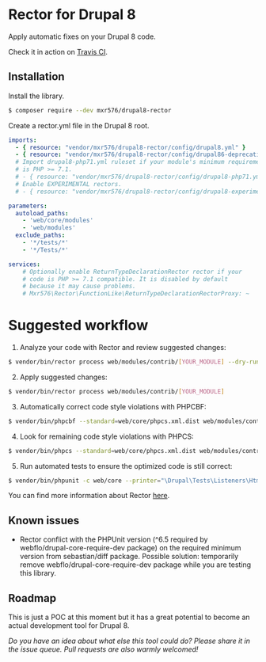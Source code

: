 # Rector for Drupal 8

Apply automatic fixes on your Drupal 8 code.

Check it in action on [Travis CI](https://travis-ci.org/mxr576/drupal8-rector/builds).

## Installation

Install the library.

```bash
$ composer require --dev mxr576/drupal8-rector
```

Create a rector.yml file in the Drupal 8 root.

```yml
imports:
  - { resource: "vendor/mxr576/drupal8-rector/config/drupal8.yml" }
  - { resource: "vendor/mxr576/drupal8-rector/config/drupal86-deprecations.yml" }
  # Import drupal8-php71.yml ruleset if your module's minimum requirement
  # is PHP >= 7.1.
  # - { resource: "vendor/mxr576/drupal8-rector/config/drupal8-php71.yml" }
  # Enable EXPERIMENTAL rectors.
  # - { resource: "vendor/mxr576/drupal8-rector/config/drupal8-experimental.yml" }

parameters:
  autoload_paths:
    - 'web/core/modules'
    - 'web/modules'
  exclude_paths:
    - '*/tests/*'
    - '*/Tests/*'

services:
    # Optionally enable ReturnTypeDeclarationRector rector if your
    # code is PHP >= 7.1 compatible. It is disabled by default
    # because it may cause problems.
    # Mxr576\Rector\FunctionLike\ReturnTypeDeclarationRectorProxy: ~
```
# Suggested workflow

1. Analyze your code with Rector and review suggested changes:

```sh
$ vendor/bin/rector process web/modules/contrib/[YOUR_MODULE] --dry-run
```

2. Apply suggested changes:

```sh
$ vendor/bin/rector process web/modules/contrib/[YOUR_MODULE]
```

3. Automatically correct code style violations with PHPCBF:

```sh
$ vendor/bin/phpcbf --standard=web/core/phpcs.xml.dist web/modules/contrib/[YOUR_MODULE] -s --colors
```
4. Look for remaining code style violations with PHPCS:

```sh
$ vendor/bin/phpcs --standard=web/core/phpcs.xml.dist web/modules/contrib/[YOUR_MODULE] -s --colors
```

5. Run automated tests to ensure the optimized code is still correct:

```sh
$ vendor/bin/phpunit -c web/core --printer="\Drupal\Tests\Listeners\HtmlOutputPrinter" -v --debug web/modules/contrib/[YOUR_MODULE]/tests
```

You can find more information about Rector [here](https://github.com/rectorphp/rector).

## Known issues

* Rector conflict with the PHPUnit version (^6.5 required by webflo/drupal-core-require-dev package) on the required minimum version from sebastian/diff package. Possible solution: temporarily remove webflo/drupal-core-require-dev package while you are testing this library.

## Roadmap

This is just a POC at this moment but it has a great potential to become an actual development tool for Drupal 8.

*Do you have an idea about what else this tool could do? Please share it in the issue queue. Pull requests are also warmly welcomed!*
